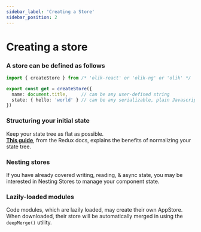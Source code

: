 ```yaml
---
sidebar_label: 'Creating a Store'
sidebar_position: 2
---
```


# Creating a store

### A store can be defined as follows
```ts
import { createStore } from /* 'olik-react' or 'olik-ng' or 'olik' */

export const get = createStore({
  name: document.title,     // can be any user-defined string
  state: { hello: 'world' } // can be any serializable, plain Javascript object
})
```

### Structuring your initial state
Keep your state tree as flat as possible.  
[**This guide**](https://redux.js.org/recipes/structuring-reducers/normalizing-state-shape), from the Redux docs, explains the benefits of normalizing your state tree.

### Nesting stores
If you have already covered writing, reading, & async state, you may be interested in Nesting Stores to manage your component state.

### Lazily-loaded modules
Code modules, which are lazily loaded, may create their own AppStore. When downloaded, their store will be automatically merged in using the `deepMerge()` utility.